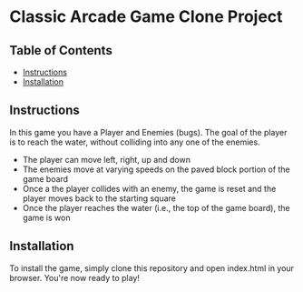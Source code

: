 # Classic Arcade Game Clone Project

## Table of Contents

- [Instructions](#instructions)
- [Installation](#installation)

## Instructions

In this game you have a Player and Enemies (bugs). The goal of the player is to reach the water, without colliding into any one of the enemies.

- The player can move left, right, up and down
- The enemies move at varying speeds on the paved block portion of the game board
- Once a the player collides with an enemy, the game is reset and the player moves back to the starting square
- Once the player reaches the water (i.e., the top of the game board), the game is won

## Installation

To install the game, simply clone this repository and open index.html in your browser. You're now ready to play!


